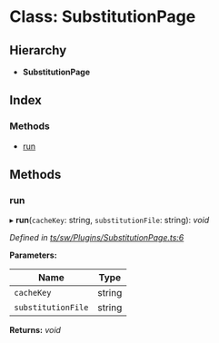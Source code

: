 
# Class: SubstitutionPage

## Hierarchy

* **SubstitutionPage**

## Index

### Methods

* [run](substitutionpage.md#run)

## Methods

###  run

▸ **run**(`cacheKey`: string, `substitutionFile`: string): *void*

*Defined in [ts/sw/Plugins/SubstitutionPage.ts:6](https://github.com/easy-pwa/easy-pwa-js/blob/1faf83b/src/ts/sw/Plugins/SubstitutionPage.ts#L6)*

**Parameters:**

Name | Type |
------ | ------ |
`cacheKey` | string |
`substitutionFile` | string |

**Returns:** *void*
